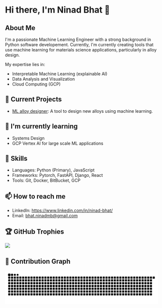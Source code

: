 # Hi there, I'm Ninad Bhat 👋

## About Me
I'm a passionate Machine Learning Engineer with a strong background in Python software developement. Currently, I'm currently creating tools that use machine learning for materials science applications, particularly in alloy design.

My expertise lies in:
- Interpretable Machine Learning (explainable AI)
- Data Analysis and Visualization
- Cloud Computing (GCP)


## 🔭 Current Projects
- [ML alloy designer](https://alloydesign.me/): A tool to design new alloys using machine learning.

## 🌱 I'm currently learning
- Systems Design
- GCP Vertex AI for large scale ML applications

## 💼 Skills
- Languages: Python (Primary), JavaScript
- Frameworks: Pytorch, FastAPI, Django,  React
- Tools: Git, Docker, BitBucket, GCP

## 📫 How to reach me
- LinkedIn: https://www.linkedin.com/in/ninad-bhat/
- Email: bhat.ninadmb@gmail.com


## 🏆 GitHub Trophies
![](https://github-profile-trophy.vercel.app/?username=NinadBhat&theme=radical&no-frame=false&no-bg=true&margin-w=4)

## 🐍 Contribution Graph
![snake animation](https://raw.githubusercontent.com/NinadBhat/NinadBhat/output/github-contribution-grid-snake.svg)


